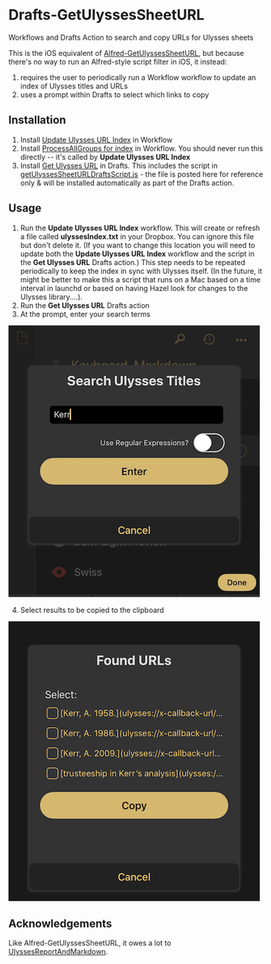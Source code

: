 # Drafts-GetUlyssesSheetURL
Workflows and Drafts Action to search and copy URLs for Ulysses sheets

This is the iOS equivalent of [Alfred-GetUlyssesSheetURL](https://github.com/derickfay/Alfred-GetUlyssesSheetURL), but because there's no way to run an Alfred-style script filter in iOS, it instead:
1. requires the user to periodically run a Workflow workflow to update an index of Ulysses titles and URLs
2. uses a prompt within Drafts to select which links to copy

## Installation
1. Install [Update Ulysses URL Index](https://workflow.is/workflows/59cbeb1056ee490da6f356098168759d) in Workflow
2. Install [ProcessAllGroups for index](https://workflow.is/workflows/4ea1a8ee9cfa47c4b8d51ab07bdb95da) in Workflow.  You should never run this directly -- it's called by **Update Ulysses URL Index**
3. Install [Get Ulysses URL](https://actions.getdrafts.com/a/1Mj) in Drafts.  This includes the script in [getUlyssesSheetURLDraftsScript.js](getUlyssesSheetURLDraftsScript.js) - the file is posted here for reference only & will be installed automatically as part of the Drafts action.

## Usage

1. Run the **Update Ulysses URL Index** workflow.  This will create or refresh a file called **ulyssesIndex.txt** in your Dropbox.  You can ignore this file but don't delete it.  (If you want to change this location you will need to update both the **Update Ulysses URL Index** workflow and the script in the **Get Ulysses URL** Drafts action.)  This step needs to be repeated periodically to keep the index in sync with Ulysses itself.  (In the future, it might be better to make this a script that runs on a Mac based on a time interval in launchd or based on having Hazel look for changes to the Ulysses library....).
2. Run the **Get Ulysses URL** Drafts action
3. At the prompt, enter your search terms

![Prompt](IMG_9258.png)

4. Select results to be copied to the clipboard

![Prompt](IMG_9259.png)

## Acknowledgements

Like Alfred-GetUlyssesSheetURL, it owes a lot to [UlyssesReportAndMarkdown](https://github.com/rovest/UlyssesReportAndMarkdown).

